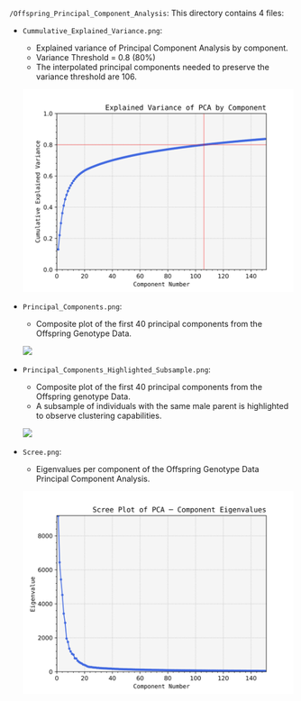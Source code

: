 `/Offspring_Principal_Component_Analysis`: This directory contains 4 files:

- `Cummulative_Explained_Variance.png`:
  - Explained variance of Principal Component Analysis by component.
  - Variance Threshold = 0.8 (80%)
  - The interpolated principal components needed to preserve the variance threshold are 106.

  ![](Cumulative_Explained_Variance.png)

- `Principal_Components.png`:
  - Composite plot of the first 40 principal components from the Offspring Genotype Data.

  ![](Principal_Components.png)

- `Principal_Components_Highlighted_Subsample.png`:
  - Composite plot of the first 40 principal components from the Offspring genotype Data.
  - A subsample of individuals with the same male parent is highlighted to observe clustering capabilities.

  ![](Principal_Components_Highlighted_Subsample.png)

- `Scree.png`:
  - Eigenvalues per component of the Offspring Genotype Data Principal Component Analysis.

  ![](Scree.png)

